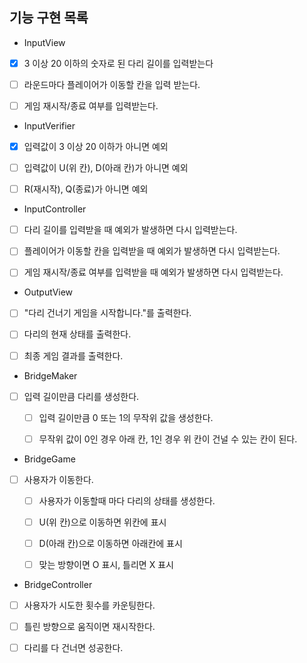 ## 기능 구현 목록

- InputView
- [x] 3 이상 20 이하의 숫자로 된 다리 길이를 입력받는다
- [ ] 라운드마다 플레이어가 이동할 칸을 입력 받는다.
- [ ] 게임 재시작/종료 여부를 입력받는다.


- InputVerifier
- [x] 입력값이 3 이상 20 이하가 아니면 예외
- [ ] 입력값이 U(위 칸), D(아래 칸)가 아니면 예외
- [ ] R(재시작), Q(종료)가 아니면 예외


- InputController
- [ ] 다리 길이를 입력받을 때 예외가 발생하면 다시 입력받는다.
- [ ] 플레이어가 이동할 칸을 입력받을 때 예외가 발생하면 다시 입력받는다.
- [ ] 게임 재시작/종료 여부를 입력받을 때 예외가 발생하면 다시 입력받는다.


- OutputView
- [ ] "다리 건너기 게임을 시작합니다."를 출력한다.
- [ ] 다리의 현재 상태를 출력한다.
- [ ] 최종 게임 결과를 출력한다.


- BridgeMaker
- [ ] 입력 길이만큼 다리를 생성한다.
  - [ ] 입력 길이만큼 0 또는 1의 무작위 값을 생성한다.
  - [ ] 무작위 값이 0인 경우 아래 칸, 1인 경우 위 칸이 건널 수 있는 칸이 된다.


- BridgeGame
- [ ] 사용자가 이동한다.
  - [ ] 사용자가 이동할때 마다 다리의 상태를 생성한다.
  - [ ] U(위 칸)으로 이동하면 위칸에 표시
  - [ ] D(아래 칸)으로 이동하면 아래칸에 표시
  - [ ] 맞는 방향이면 O 표시, 틀리면 X 표시


- BridgeController
- [ ] 사용자가 시도한 횟수를 카운팅한다.
- [ ] 틀린 방향으로 움직이면 재시작한다.
- [ ] 다리를 다 건너면 성공한다.

